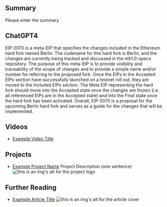 ## Summary

Please enter the summary

## ChatGPT4

EIP-2070 is a meta-EIP that specifies the changes included in the Ethereum hard fork named Berlin. The codename for this hard fork is Berlin, and the changes are currently being tracked and discussed in the eth1.0-specs repository. The purpose of this meta-EIP is to provide visibility and traceability of the scope of changes and to provide a simple name and/or number for referring to the proposed fork. Once the EIPs in the Accepted EIPs section have successfully launched on a testnet roll out, they are moved to the Included EIPs section. The Meta EIP representing the hard fork should move into the Accepted state once the changes are frozen (i.e. all referenced EIPs are in the Accepted state) and into the Final state once the hard fork has been activated. Overall, EIP-2070 is a proposal for the upcoming Berlin hard fork and serves as a guide for the changes that will be implemented.

## Videos

- [Example Video Title](https://www.youtube.com/watch?v=TDGq4aeevgY)

## Projects

- [Example Project Name](https://xxxx.xxx/xxxxx) Project Description (one sentence) ![this is an img's alt for the project logo](https://xxxx.xxx/project-logo.xxx)

## Further Reading

- [Example Article Title](https://xxxx.xxx/xxxxx) ![this is an img's alt for the article cover](https://xxxx.xxx/article-cover.xxx)
